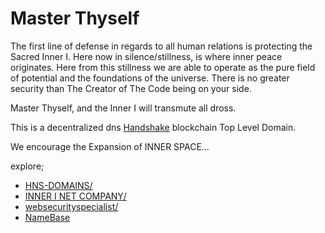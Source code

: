 # Master Thyself 

The first line of defense in regards to all human relations is protecting the Sacred Inner I. Here now in silence/stillness, is where inner peace originates. Here from this stillness we are able to operate as the pure field of potential and the foundations of the universe. There is no greater security than The Creator of The Code being on your side.

Master Thyself, and the Inner I will transmute all dross. 

This is a decentralized dns [Handshake](https:handshake.org/) blockchain Top Level Domain.

We encourage the Expansion of INNER SPACE...

explore;
- [HNS-DOMAINS/](http://home.hns-domains/)
- [INNER I NET COMPANY/](https://innerinetcompany.carrd.co/)
- [websecurityspecialist/](http://admin.websecurityspecialist/)
- [NameBase](https://www.namebase.io/blog/tutorial-1-what-is-handshake-and-hns/)
